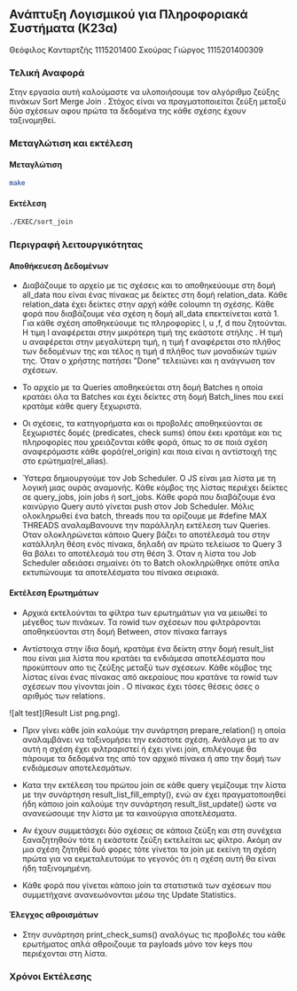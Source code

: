 ## Ανάπτυξη Λογισμικού για Πληροφοριακά Συστήματα (Κ23α)

Θεόφιλος Κανταρτζής 1115201400
Σκούρας Γιώργος 1115201400309

### Τελική Αναφορά

Στην εργασία αυτή καλούμαστε να υλοποιήσουμε τον αλγόριθμο ζεύξης πινάκων Sort Merge Join . Στόχος είναι να πραγματοποιείται ζεύξη μεταξύ δύο σχέσεων αφου πρώτα τα δεδομένα της κάθε σχέσης έχουν ταξινομηθεί. 

### Μεταγλώτιση και εκτέλεση

#### Mεταγλώτιση

 ```bash
make
```
#### Εκτέλεση

```bash
./EXEC/sort_join
```

### Περιγραφή λειτουργικότητας
 

 #### Αποθήκευεση Δεδομένων

* Διαβάζουμε το αρχείο με τις σχέσεις και το αποθηκεύουμε στη δομή all_data που είναι ένας πίνακας με δείκτες στη δομή relation_data. Κάθε relation_data έχει δείκτες στην αρχή κάθε coloumn τη σχέσης. Κάθε φορά που διαβάζουμε νέα σχέση η δομή all_data επεκτείνεται κατά 1. 
Για κάθε σχέση αποθηκεύουμε τις πληροφορίες l, u ,f, d  που ζητούνται. Η τιμη l αναφέρεται στην μικρότερη τιμή της εκάστοτε στήλης . Η τιμή u αναφέρεται στην μεγαλύτερη τιμή, η τιμή f αναφέρεται στο πλήθος των δεδομένων της και τέλος η τιμή d πλήθος των μοναδικών τιμών της.
Όταν ο χρήστης πατήσει "Done" τελειώνει και η ανάγνωση τον σχέσεων.

* Το αρχείο με τα Queries αποθηκεύεται στη δομή Batches η οποία κρατάει όλα τα Batches και έχει δείκτες στη δομή Batch_lines που εκεί κρατάμε κάθε query ξεχωριστά.

* Οι σχέσεις, τα κατηγορήματα και οι προβολές αποθηκεύονται σε ξεχωριστές δομές (predicates, check sums) όπου έκει κρατάμε και τις πληροφορίες που χρειάζονται κάθε φορά, όπως το σε ποιά σχέση αναφερόμαστε κάθε φορά(rel_origin) και ποια είναι η αντίστοιχή της στο ερώτημα(rel_alias).

* Ύστερα δημιουργούμε τον Job Scheduler. Ο JS είναι μια λίστα με τη λογική μιας ουράς αναμονής. Κάθε κόμβος της λίστας περιέχει δείκτες σε query_jobs, join jobs ή sort_jobs. Κάθε φορά που διαβάζουμε ένα καινύργιο Query αυτό γίνεται push στον Job Scheduler. Μόλις ολοκληρωθεί ένα batch, threads που τα ορίζουμε με #define MAX THREADS αναλαμBανουνε την παράλληλη εκτέλεση των Queries. Οταν ολοκληρώνεται κάποιο Query βάζει το αποτέλεσμά του στην κατάλληλη θέση ενός πίνακα, δηλαδή αν πρώτο τελείωσε το Query 3 θα βάλει το αποτέλεσμά του στη θέση 3. Οταν η λίστα του Job Scheduler αδειάσει σημαίνει ότι το Batch ολοκληρώθηκε οπότε απλα εκτυπώνουμε τα αποτελέσματα του πίνακα σειριακά. 


#### Εκτέλεση Ερωτημάτων

 * Αρχικά εκτελούνται τα φίλτρα των ερωτημάτων για να μειωθεί το μέγεθος των πινάκων. Τα rowid των σχέσεων που φιλτράρονται αποθηκεύονται στη δομή Between, στον πίνακα farrays
 
 * Αντίστοιχα στην ίδια δομή, κρατάμε ένα δείκτη στην δομή result_list που είναι μια λίστα που κρατάει τα ενδιάμεσα αποτελέσματα που προκύπτουν απο τις ζεύξης μεταξύ των σχέσεων. Κάθε κόμβος της λίστας είναι ένας πίνακας από ακεραίους που κρατάνε τα rowid των σχέσεων που γίνονται join . Ο πίνακας έχει τόσες θέσεις όσες ο αριθμός των relations.
 
  ![alt test](Result List png.png).
 
 * Πριν γίνει κάθε join καλούμε την συνάρτηση prepare_relation() η οποία αναλαμβάνει να ταξινομήσει την εκάστοτε σχέση. Ανάλογα με το αν αυτή η σχέση έχει φιλτραριστεί ή έχει γίνει join,  επιλέγουμε θα πάρουμε τα δεδομένα της από τον αρχικό πίνακα ή απο την δομή των ενδιάμεσων αποτελεσμάτων. 
 
 * Κατα την εκτέλεση του πρώτου join σε κάθε query γεμίζουμε την λίστα με την συνάρτηση result_list_fill_empty(), ενώ αν έχει πραγματοποιηθεί ήδη κάποιο join καλούμε την συνάρτηση result_list_update() ώστε να ανανεώσουμε την λίστα με τα καινούργια αποτελέσματα.
    
 * Αν έχουν συμμετάσχει δύο σχέσεις σε κάποια ζεύξη και στη συνέχεια ξαναζητηθούν τότε η εκάστοτε ζεύξη εκτελείται ως φίλτρο. Ακόμη αν μια σχέση ζητηθεί δυό φορες τότε γίνεται τα join με εκείνη τη σχέση πρώτα για να εκμεταλευτούμε το γεγονός ότι η σχέση αυτή θα είναι ήδη ταξινομημένη.
 
 * Κάθε φορά που γίνεται κάποιο join τα στατιστικά των σχέσεων που συμμετήχανε ανανεωόνονται μέσω της Update Statistics.

#### Έλεγχος αθροισμάτων

* Στην συνάρτηση print_check_sums() αναλόγως τις προβολές του κάθε ερωτήματος απλά  αθροιζουμε τα payloads μόνο τον keys που περιέχονται στη λίστα. 

### Χρόνοι Εκτέλεσης











